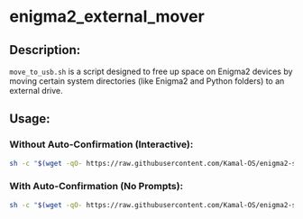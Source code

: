 ﻿# enigma2_external_mover

## Description:

`move_to_usb.sh` is a script designed to free up space on Enigma2 devices by moving certain system directories (like Enigma2 and Python folders) to an external drive.

## Usage:

### Without Auto-Confirmation (Interactive):

```bash
sh -c "$(wget -qO- https://raw.githubusercontent.com/Kamal-OS/enigma2-scripts/refs/heads/main/external_mover.sh)"
```

### With Auto-Confirmation (No Prompts):

```bash
sh -c "$(wget -qO- https://raw.githubusercontent.com/Kamal-OS/enigma2-scripts/refs/heads/main/external_mover.sh)" -- -y
```

